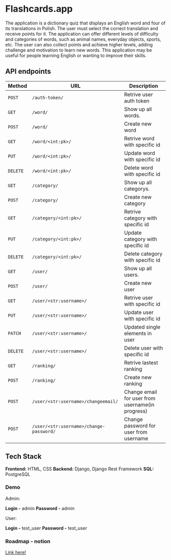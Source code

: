 # Flashcards.app

The application is a dictionary quiz that displays an English word and four of its translations in Polish. The user must select the correct translation and receive points for it. The application can offer different levels of difficulty and categories of words, such as animal names, everyday objects, sports, etc. The user can also collect points and achieve higher levels, adding challenge and motivation to learn new words. This application may be useful for people learning English or wanting to improve their skills.

## API endpoints

| Method   | URL                                     | Description                                      |
| -------- | --------------------------------------- | ------------------------------------------------ |
| `POST`   | `/auth-token/`                          | Retrive user auth token                          |
| `GET`    | `/word/`                                | Show up all words.                               |
| `POST`   | `/word/`                                | Create new word                                  |
| `GET`    | `/word/<int:pk>/`                       | Retrive word with specific id                    |
| `PUT`    | `/word/<int:pk>/`                       | Update word with specific id                     |
| `DELETE` | `/word/<int:pk>/`                       | Delete word with specific id                     |
| `GET`    | `/category/`                            | Show up all categorys.                           |
| `POST`   | `/category/`                            | Create new category                              |
| `GET`    | `/category/<int:pk>/`                   | Retrive category with specific id                |
| `PUT`    | `/category/<int:pk>/`                   | Update category with specific id                 |
| `DELETE` | `/category/<int:pk>/`                   | Delete category with specific id                 |
| `GET`    | `/user/`                                | Show up all users.                               |
| `POST`   | `/user/`                                | Create new user                                  |
| `GET`    | `/user/<str:username>/`                 | Retrive user with specific id                    |
| `PUT`    | `/user/<str:username>/`                 | Update user with specific id                     |
| `PATCH`  | `/user/<str:username>/`                 | Updated single elements in user                  |
| `DELETE` | `/user/<str:username>/`                 | Delete user with specific id                     |
| `GET`    | `/ranking/`                             | Retrive lastest ranking                          |
| `POST`   | `/ranking/`                             | Create new ranking                               |
| `POST`   | `/user/<str:username>/changeemail/`     | Change email for user from username(in progress) |
| `POST`   | `/user/<str:username>/change-password/` | Change password for user from username           |

## Tech Stack

**Frontend:** HTML, CSS
**Backend:** Django, Django Rest Framework
**SQL:** PostgreSQL

### Demo

Admin:

**Login -** admin
**Password -** admin

User:

**Login -** test_user
**Password -** test_user

### Roadmap - notion

[Link here!](https://cat-ghoul-4e1.notion.site/cd52bb7c4c4940cd986431ec0ef96d3c?v=666e1a7f9f91412894a9b2d9b247ffd8)
